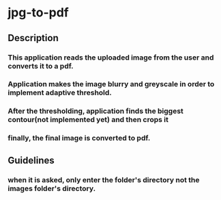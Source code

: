 # jpg-to-pdf
## Description
### This application reads the uploaded image from the user and converts it to a pdf.
### Application makes the image blurry and greyscale in order to implement adaptive threshold.
### After the thresholding, application finds the biggest contour(not implemented yet) and then crops it
### finally, the final image is converted to pdf.
## Guidelines
### when it is asked, only enter the **folder's directory** not the **images** folder's directory.
